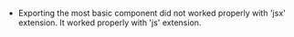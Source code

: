 - Exporting the most basic component did not worked properly with 'jsx' extension. It worked properly with 'js' extension.
